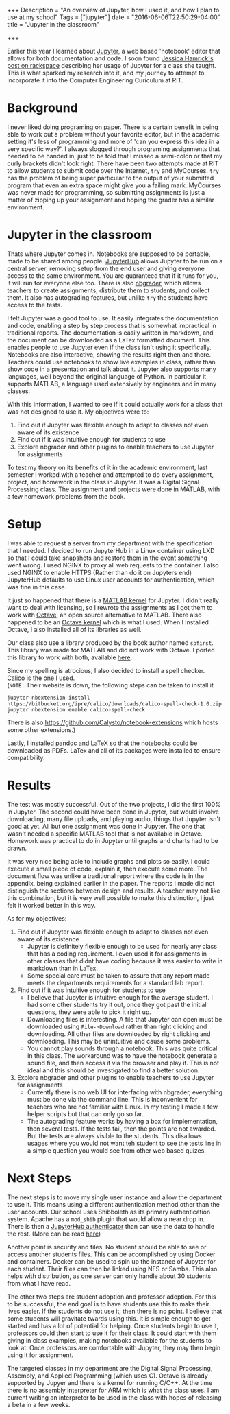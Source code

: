 +++
Description = "An overview of Jupyter, how I used it, and how I plan to use at my school"
Tags = ["jupyter"]
date = "2016-06-06T22:50:29-04:00"
title = "Jupyter in the classroom"

+++

Earlier this year I learned about [Jupyter](https://jupyter.org),
a web based 'notebook' editor that allows for both documentation and code.
I soon found
[Jessica Hamrick's post on rackspace](https://developer.rackspace.com/blog/deploying-jupyterhub-for-education/)
describing her usage of Jupyter for a class she taught.
This is what sparked my research into it,
and my journey to attempt to incorporate it into the
Computer Engineering Curiculum at RIT.
<!--more-->


# Background
I never liked doing programing on paper.
There is a certain benefit in being able to work out a problem without your
favorite editor,
but in the academic setting it's less of programming and more of
'can you express this idea in a very specific way?'.
I always slogged through programing assignments that needed to be handed in,
just to be told that I missed a semi-colon
or that my curly brackets didn't look right.
There have been two attempts made at RIT to allow students to submit code over
the Internet, `try` and MyCourses.
`try` has the problem of being super particular to the output of your submitted
program that even an extra space might give you a failing mark.
MyCourses was never made for programming, so submitting assignments is just a
matter of zipping up your assignment and hoping the grader has a similar
environment.


# Jupyter in the classroom
Thats where Jupyter comes in.
Notebooks are supposed to be portable, made to be shared among people.
[JupyterHub](https://github.com/jupyterhub/jupyterhub)
allows Jupyter to be run on a central server, removing setup from the end user 
and giving everyone access to the same environment.
You are guaranteed that if it runs for you, it will run for everyone else too.
There is also [nbgrader](https://github.com/jupyter/nbgrader),
which allows teachers to create assignments, distribute them to students,
and collect them.
It also has autograding features, but unlike `try` the students
have access to the tests.

I felt Jupyter was a good tool to use.
It easily integrates the documentation and code,
enabling a step by step process that is somewhat impractical in
traditional reports.
The documentation is easily written in markdown,
and the document can be downloaded as a LaTex formatted document.
This enables people to use Jupyter even if the class isn't
using it specifically.
Notebooks are also interactive, showing the results right then and there.
Teachers could use notebooks to show live examples in class,
rather than show code in a presentation and talk about it.
Jupyter also supports many languages,
well beyond the original language of Python.
In particular it supports MATLAB, a language used extensively by engineers
and in many classes.

With this information, I wanted to see if it could actually work for a class
that was not designed to use it.
My objectives were to:

1. Find out if Jupyter was flexible enough to adapt to classes not even aware
of its existence
2. Find out if it was intuitive enough for students to use
3. Explore nbgrader and other plugins to enable teachers to use
Jupyter for assignments

To test my theory on its benefits of it in the academic environment,
last semester I worked with a teacher and attempted to do every
assignment, project, and homework in the class in Jupyter.
It was a Digital Signal Processing class.
The assignment and projects were done in MATLAB,
with a few homework problems from the book.


# Setup
I was able to request a server from my department with
the specification that I needed.
I decided to run JupyterHub in a Linux container using LXD so that I could take
snapshots and restore them in the event something went wrong.
I used NGINX to proxy all web requests to the container.
I also used NGINX to enable HTTPS (Rather than do it on Jupyters end)
JupyterHub defaults to use Linux user accounts for authentication,
which was fine in this case.

It just so happened that there is a
[MATLAB kernel](https://github.com/calysto/matlab_kernel) for Jupyter.
I didn't really want to deal with licensing,
so I rewrote the assignments as I got them to work with
[Octave](https://www.gnu.org/software/octave/),
an open source alternative to MATLAB.
There also happened to be an
[Octave kernel](https://github.com/calysto/octave_kernel) which is what I used.
When I installed Octave, I also installed all of its libraries as well.

Our class also use a library produced by the book author named `spfirst`.
This library was made for MATLAB and did not work with Octave.
I ported this library to work with both,
available [here](https://github.com/DeepHorizons/spfirst).

Since my spelling is atrocious, I also decided to install a spell checker.
[Calico](https://bitbucket.org/ipre/calico) is the one I used.  
(`NOTE:` Their website is down, the following steps can be taken to install it
```
jupyter nbextension install https://bitbucket.org/ipre/calico/downloads/calico-spell-check-1.0.zip
jupyter nbextension enable calico-spell-check
```
There is also https://github.com/Calysto/notebook-extensions which hosts some
other extensions.)

Lastly, I installed pandoc and LaTeX so that the notebooks could be downloaded
as PDFs.
LaTex and all of its packages were installed to ensure compatibility.


# Results
The test was mostly successful.
Out of the two projects, I did the first 100% in Jupyter.
The second could have been done in Jupyter,
but would involve downloading, many file uploads, and playing audio,
things that Jupyter isn't good at yet.
All but one assignment was done in Jupyter.
The one that wasn't needed a specific MATLAB tool
that is not available in Octave.
Homework was practical to do in Jupyter until graphs and charts had to be drawn.

It was very nice being able to include graphs and plots so easily.
I could execute a small piece of code, explain it, then execute some more.
The document flow was unlike a traditional report where the code is in
the appendix, being explained earlier in the paper.
The reports I made did not distinguish the sections between design and results.
A teacher may not like this combination, but it is very well possible to
make this distinction, I just felt it worked better in this way.

As for my objectives:

1. Find out if Jupyter was flexible enough to adapt to classes not even aware
of its existence
    * Jupyter is definitely flexible enough to be used for nearly any class that
    has a coding requirement. I even used it for assignments in other classes
    that didnt have coding because it was easier to write in markdown than
    in LaTex.
    * Some special care must be taken to assure that any report made meets the
    departments requirements for a standard lab report.
2. Find out if it was intuitive enough for students to use
    * I believe that Jupyter is intuitive enough for the average student.
    I had some other students try it out, once they got past the initial
    questions, they were able to pick it right up.
    * Downloading files is interesting. A file that Jupyter can open must be
    downloaded using `File->Download` rather than right clicking and
    downloading. All other files are downloaded by right clicking and
    downloading. This may be unintuitive and cause some problems.
    * You cannot play sounds through a notebook. This was quite critical
    in this class. The workaround was to have the notebook generate a sound
    file, and then access it via the browser and play it.
    This is not ideal and this should be investigated to find a better solution.
3. Explore nbgrader and other plugins to enable teachers to use
Jupyter for assignments
    * Currently there is no web UI for interfacing with nbgrader,
    everything must be done via the command line.
    This is inconvenient for teachers who are not familiar with Linux.
    In my testing I made a few helper scripts but that can only go so far.
    * The autograding feature works by having a box for implementation,
    then several tests. If the tests fail, then the points are not awarded.
    But the tests are always visible to the students.
    This disallows usages where you would not want teh student to see the tests
    line in a simple question you would see from other web based quizes.


# Next Steps
The next steps is to move my single user instance and allow the department
to use it.
This means using a different authentication method other than the user accounts.
Our school uses Shibboleth as its primary authentication system.
Apache has a `mod_shib` plugin that would allow a near drop in.
There is then a
[JupyterHub authenticator](https://github.com/cwaldbieser/jhub_remote_user_authenticator)
than can use the data to handle the rest.
(More can be read [here](https://github.com/jupyterhub/jupyterhub/issues/332))

Another point is security and files.
No student should be able to see or access another students files.
This can be accomplished by using Docker and containers.
Docker can be used to spin up the instance of Jupyter for each student.
Their files can then be linked using NFS or Samba.
This also helps with distribution, as one server can only handle about 30
students from what I have read.

The other two steps are student adoption and professor adoption.
For this to be successful, the end goal is to have students use this to
make their lives easier.
If the students do not use it, then there is no point.
I believe that some students will gravitate twards using this.
It is simple enough to get started and has a lot of potential for helping.
Once students begin to use it,
professors could then start to use it for their class.
It could start with them giving in class examples, making notebooks available
for the students to look at.
Once professors are comfortable with Jupyter, they may then begin using it
for assignment.

The targeted classes in my department are the Digital Signal Processing,
Assembly, and Applied Programming (which uses C).
Octave is already supported by Jupyer and there is a kernel for running
C/C++.
At the time there is no assembly interpreter for ARM
which is what the class uses.
I am current writing an interpreter to be used in the class with hopes of
releasing a beta in a few weeks.
